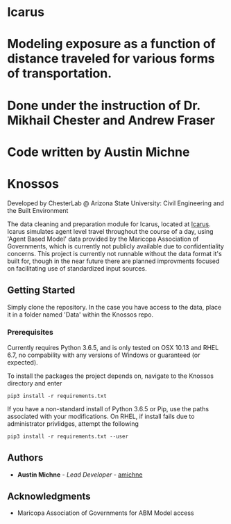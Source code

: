# Icarus
# Modeling exposure as a function of distance traveled for various forms of transportation.
# Done under the instruction of Dr. Mikhail Chester and Andrew Fraser
# Code written by Austin Michne

# Knossos

Developed by ChesterLab @ Arizona State University: Civil Engineering and the Built Environment

The data cleaning and preparation module for Icarus, located at [Icarus](github.com/ChesterLab/Icarus).
Icarus simulates agent level travel throughout the course of a day, using 'Agent Based Model' data provided
by the Maricopa Association of Governments, which is currently not publicly available due to confidentiality
concerns. This project is currently not runnable without the data format it's built for, though in the near
future there are planned improvments focused on facilitating use of standardized input sources.

## Getting Started

Simply clone the repository. 
In the case you have access to the data, place it in a folder named 'Data' within the Knossos repo.

### Prerequisites

Currently requires Python 3.6.5, and is only tested on OSX 10.13 and RHEL 6.7, no compability with
any versions of Windows or guaranteed (or expected).

To install the packages the project depends on, navigate to the Knossos directory and enter

```
pip3 install -r requirements.txt
```

If you have a non-standard install of Python 3.6.5 or Pip, use the paths associated with your modifications.
On RHEL, if install fails due to administrator privlidges, attempt the following
```
pip3 install -r requirements.txt --user
```

## Authors

* **Austin Michne** - *Lead Developer* - [amichne](https://github.com/amichne)

## Acknowledgments

* Maricopa Association of Governments for ABM Model access

